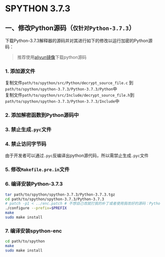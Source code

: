 # SPYTHON 3.7.3

## 一、修改Python源码（`仅针对Python-3.7.3`）

下载Python-3.7.3解释器的源码并对其进行如下的修改以运行加密的Python源码：
> 推荐使用[aliyun镜像](https://npm.taobao.org/mirrors/python/)下载python源码

### 1. 添加源文件

复制文件`path/to/spython/src/Python/decrypt_source_file.c` 到`path/to/spython/spython-3.7.3/Python-3.7.3/Python`中  
复制文件`path/to/spython/src/Include/decrypt_source_file.h`到`path/to/spython/spython-3.7.3/Python-3.7.3/Include`中

### 2. 添加解密函数到Python源码中

### 3. 禁止生成`.pyc`文件

### 4. 禁止访问字节码

由于开发者可以通过`.pyc`反编译出python源代码，所以需禁止生成`.pyc`文件

### 5. 修改`Makefile.pre.in`文件

### 6. 编译安装Python-3.7.3

```bash
tar path/to/spython/spython-3.7.3/Python-3.7.3.tgz
cd path/to/spython/spython-3.7.3/Python-3.7.3
# patch -p1 < ../enc.patch # 不想自己改就打我的补丁或者使用我改好的源码：Python-3.7.3-has-modified
./configure --prefix=$PREFIX
make
sudo make install

```

### 7. 编译安装spython-enc

```bash
cd path/to/spython
make
sudo make install
```
